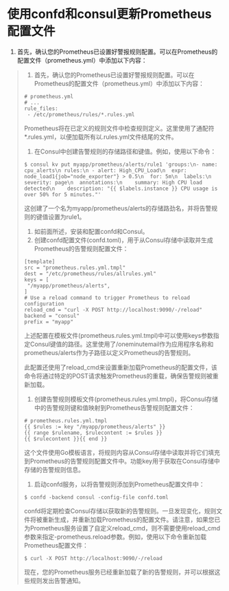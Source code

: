 # 使用confd和consul更新Prometheus配置文件
1. 首先，确认您的Prometheus已设置好警报规则配置。可以在Prometheus的配置文件（prometheus.yml）中添加以下内容：

> 1. 首先，确认您的Prometheus已设置好警报规则配置。可以在Prometheus的配置文件（prometheus.yml）中添加以下内容：
>
> ```
> # prometheus.yml
> # ...
> rule_files:
>  - /etc/prometheus/rules/*.rules.yml
> ```
>
> Prometheus将在已定义的规则文件中检查规则定义。这里使用了通配符*.rules.yml，以便加载所有以.rules.yml文件结尾的文件。
>
> 1. 在Consul中创建告警规则的存储路径和键值。例如，使用以下命令：
>
> ```
> $ consul kv put myapp/prometheus/alerts/rule1 'groups:\n- name: cpu_alerts\n rules:\n - alert: High_CPU_Load\n  expr: node_load1{job="node_exporter"} > 0.5\n  for: 5m\n  labels:\n    severity: page\n  annotations:\n    summary: High CPU load detected\n    description: "{{ $labels.instance }} CPU usage is over 50% for 5 minutes."'
> ```
>
> 这创建了一个名为myapp/prometheus/alerts的存储路劲名，并将告警规则的键值设置为rule1。
>
> 1. 如前面所述，安装和配置confd和Consul。
> 2. 创建confd配置文件(confd.toml)，用于从Consul存储中读取并生成Prometheus的告警规则配置文件：
>
> ```
> [template]
> src = "prometheus.rules.yml.tmpl"
> dest = "/etc/prometheus/rules/allrules.yml"
> keys = [
>  "/myapp/prometheus/alerts",
> ]
> # Use a reload command to trigger Prometheus to reload configuration
> reload_cmd = "curl -X POST http://localhost:9090/-/reload"
> backend = "consul"
> prefix = "myapp"
> ```
>
> 上述配置在模板文件(prometheus.rules.yml.tmpl)中可以使用keys参数指定Consul键值的路径。这里使用了/oneminutemail作为应用程序名称和prometheus/alerts作为子路径以定义Prometheus的告警规则。
>
> 此配置还使用了reload_cmd来设置重新加载Prometheus的配置文件，该命令将通过特定的POST请求触发Prometheus的重载，确保告警规则被重新加载。
>
> 1. 创建告警规则模板文件(prometheus.rules.yml.tmpl)，将Consul存储中的告警规则键和值映射到Prometheus告警规则配置文件：
>
> ```
> # prometheus.rules.yml.tmpl
> {{ $rules := key "/myapp/prometheus/alerts" }}
> {{ range $rulename, $rulecontent := $rules }}
> {{ $rulecontent }}{{ end }} 
> ```
>
> 这个文件使用Go模板语言，将规则内容从Consul存储中读取并将它们填充到Prometheus的告警规则配置文件中。功能key用于获取在Consul存储中存储的告警规则信息。
>
> 1. 启动confd服务，以将告警规则添加到Prometheus配置文件中：
>
> ```
> $ confd -backend consul -config-file confd.toml
> ```
>
> confd将定期检查Consul存储以获取新的告警规则。一旦发现变化，规则文件将被重新生成，并重新加载Prometheus的配置文件。请注意，如果您已为Prometheus服务设置了自定义reload_cmd，则不需要使用reload_cmd参数来指定-prometheus.reload参数。例如，使用以下命令重新加载Prometheus配置文件：
>
> ```
> $ curl -X POST http://localhost:9090/-/reload
> ```
>
> 现在，您的Prometheus服务已经重新加载了新的告警规则，并可以根据这些规则发出告警通知。